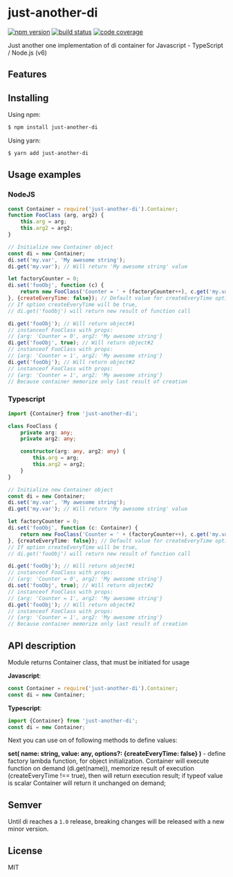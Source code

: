# just-another-di
[![npm version](https://img.shields.io/npm/v/just-another-di.svg?style=flat-square)](https://www.npmjs.org/package/axios)
[![build status](https://img.shields.io/travis/Bolid1/just-another-di.svg?style=flat-square)](https://travis-ci.org/axios/axios)
[![code coverage](https://img.shields.io/coveralls/Bolid1/just-another-di.svg?style=flat-square)](https://coveralls.io/r/mzabriskie/axios)

Just another one implementation of di container for Javascript - TypeScript / Node.js (v6)

## Features

## Installing

Using npm:

```bash
$ npm install just-another-di
```

Using yarn:

```bash
$ yarn add just-another-di
```

## Usage examples
### NodeJS
```javascript
const Container = require('just-another-di').Container;
function FooClass (arg, arg2) {
    this.arg = arg;
    this.arg2 = arg2;
}

// Initialize new Container object
const di = new Container;
di.set('my.var', 'My awesome string');
di.get('my.var'); // Will return 'My awesome string' value

let factoryCounter = 0;
di.set('fooObj', function (c) {
    return new FooClass('Counter = ' + (factoryCounter++), c.get('my.var'))
}, {createEveryTime: false}); // Default value for createEveryTime option
// If option createEveryTime will be true,
// di.get('fooObj') will return new result of function call

di.get('fooObj'); // Will return object#1 
// instanceof FooClass with props:
// {arg: 'Counter = 0', arg2: 'My awesome string'}
di.get('fooObj', true); // Will return object#2
// instanceof FooClass with props:
// {arg: 'Counter = 1', arg2: 'My awesome string'}
di.get('fooObj'); // Will return object#2
// instanceof FooClass with props:
// {arg: 'Counter = 1', arg2: 'My awesome string'}
// Because container memorize only last result of creation
```
### Typescript
```typescript
import {Container} from 'just-another-di';

class FooClass {
    private arg: any;
    private arg2: any;

    constructor(arg: any, arg2: any) {
        this.arg = arg;
        this.arg2 = arg2;
    }
}

// Initialize new Container object
const di = new Container;
di.set('my.var', 'My awesome string');
di.get('my.var'); // Will return 'My awesome string' value

let factoryCounter = 0;
di.set('fooObj', function (c: Container) {
    return new FooClass('Counter = ' + (factoryCounter++), c.get('my.var'))
}, {createEveryTime: false}); // Default value for createEveryTime option
// If option createEveryTime will be true,
// di.get('fooObj') will return new result of function call

di.get('fooObj'); // Will return object#1 
// instanceof FooClass with props:
// {arg: 'Counter = 0', arg2: 'My awesome string'}
di.set('fooObj', true); // Will return object#2
// instanceof FooClass with props:
// {arg: 'Counter = 1', arg2: 'My awesome string'}
di.get('fooObj'); // Will return object#2
// instanceof FooClass with props:
// {arg: 'Counter = 1', arg2: 'My awesome string'}
// Because container memorize only last result of creation
```
## API description
Module returns Container class, that must be initiated for usage

**Javascript**:
```javascript
const Container = require('just-another-di').Container;
const di = new Container;
```

**Typescript**:
```typescript
import {Container} from 'just-another-di';
const di = new Container;
```

Next you can use on of following methods to define values:

**set( name: string, value: any, options?: {createEveryTime: false} )** -
 define factory lambda function, for object initialization.
Container will execute function on demand (di.get(name)),
memorize result of execution (createEveryTime !== true),
then will return execution result;
if typeof value is scalar Container will return it unchanged on demand;

## Semver
Until di reaches a `1.0` release,
breaking changes will be released with a new minor version.

## License
MIT
